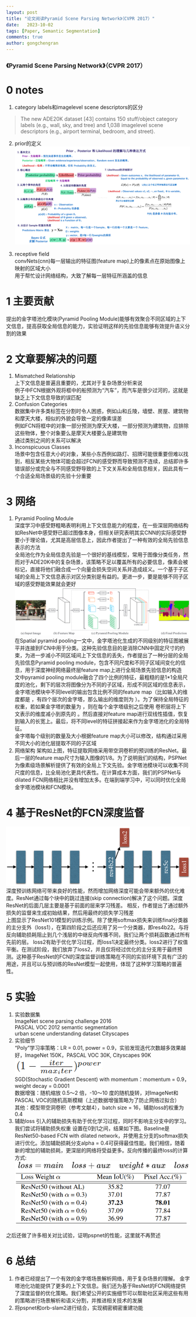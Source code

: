 ```yaml
---
layout: post
title: "论文阅读Pyramid Scene Parsing Network》（CVPR 2017）"
date:   2023-10-02
tags: [Paper, Semantic Segmentation]
comments: true
author: gongchengran
---
```


### 《Pyramid Scene Parsing Network》（CVPR 2017）  

# 0 notes
1. category labels和imagelevel scene descriptors的区分
>The new ADE20K dataset [43] contains 150 stuff/object category labels (e.g., wall, sky, and tree) and 1,038 imagelevel scene descriptors (e.g., airport terminal, bedroom, and street).  

2. prior的定义
![image-77](../images/psp/image-77.png)

3. receptive field  
convNets(cnn)每一层输出的特征图(feature map)上的像素点在原始图像上映射的区域大小  
用于帮忙设计网络结构，大致了解每一层特征所涵盖的信息   

# 1 主要贡献
提出的金字塔池化模块(Pyramid Pooling Module)能够有效聚合不同区域的上下文信息，提高获取全局信息的能力，实验证明这样的先验信息能够有效提升语义分割的效果  

# 2 文章要解决的问题
1. Mismatched Relationship  
上下文信息是普遍且重要的，尤其对于复杂场景分析来说  
例子中FCN根据外观将框中的船预测为“汽车”，而汽车是很少过河的，这就是缺乏上下文信息导致的误匹配  
2. Confusion Categories  
数据集中许多类标签在分割时令人困惑，例如山和丘陵，墙壁、房屋、建筑物和摩天大楼，相似的外貌会导致一定的像素误差   
例如FCN将框中的对象一部分预测为摩天大楼，一部分预测为建筑物，应排除这些物体，整个对象要么是摩天大楼要么是建筑物   
通过类别之间的关系可以解决  
3. Inconspicuous Classes  
场景中包含任意大小的对象，某些小东西例如路灯、招牌可能很重要但难以找到，相反某些大物体可能会超过FCN的感受野而导致预测不连续，总结即许多错误部分或完全与不同感受野导致的上下文关系和全局信息相关，因此具有一个合适全局场景级的先验十分重要   

# 3 网络
1. Pyramid Pooling Module  
深度学习中感受野粗略表明利用上下文信息能力的程度，在一些深层网络结构如ResNet中感受野已超过图像本身，但相关研究表明其实CNN的实际感受野要小于理论值，尤其是高层信息上，因此作者提出了一种有效的全局先验信息表示的方法    
全局池化作为全局信息先验是一个很好的基线模型，常用于图像分类任务，然而对于ADE20K中的复杂场景，该策略不足以覆盖所有的必要信息，像素会被标记，直接将他们融合成一个向量会损失空间关系并造成歧义。一个基于子区域的全局上下文信息表示对区分类别是有益的。更进一步，要是能够不同子区域的感受野能效果就会更好     
![image-78](../images/psp/image-78.png)  
在Spatial pyramid pooling一文中，金字塔池化生成的不同级别的特征图被展平并连接到FCN中用于分类。这种先验信息目的是消除CNN中固定尺寸的约束，为进一步减小不同区域间上下文信息的丢失，作者提出了一种分层的全局先验信息Pyramid pooling module，包含不同尺度和不同子区域间变化的信息，用于深度神经网络最终层feature map上进行全局场景先验信息的构造  
文中pyramid pooling module融合了四个比例的特征，最粗糙的是1*1全局尺度的池化，剩下的层次将图像分为不同的子区域，形成不同区域的信息表示，金字塔池模块中不同level的输出包含比例不同的feature map（比如输入的维度都是 ，有四个层次的金字塔，那么输出的维度则为 ）。为了保持全局特征的权重，若如果金字塔的数量为 ，则在每个金字塔级别之后使用 卷积层将上下文表示的维度减小到原先的 。然后直接对feature map进行双线性插值，恢复到输入的长宽上。最后，将不同level的特征拼接起来作为金字塔池化的全局特征。  
金字塔每个级别的数量及大小根据feature map大小可以修改，结构通过采用不同大小的池化层提取不同的子区域   
2. 网络架构
架构如上图，特征提取网络采用带空洞卷积的预训练的ResNet。最后一层的feature map尺寸为输入图像的1/8。为了说明我们的结构，PSPNet为像素级场景解析提供了有效的全局上下文先验。金字塔池模块可以收集不同尺度的信息，比全局池化更具代表性。在计算成本方面，我们的PSPNet与dilated FCN网络相比并没有增加太多。在端到端学习中，可以同时优化全局金字塔池模块和FCN模块。   

# 4 基于ResNet的FCN深度监督
![image-79](../images/psp/image-79.png)
深度预训练网络可带来良好的性能，然而增加网络深度可能会带来额外的优化难度。ResNet通过每个块中的跳过连接(skip connection)解决了这个问题。深度ResNet的后面几层主要是基于前面的层来学习残差。
相反，作者提出了通过额外损失的监督来生成初始结果，然后用最终的损失学习残差  
上图显示了ResNet101模型的训练示例。除了使用softmax损失来训练final分类器的主分支外（loss1），在第四阶段之后还应用了另一个分类器，即res4b22。与将反向辅助损耗阻止到几个浅层的中继反向传播不同，我们让两个损耗函数通过所有先前的层。 loss2有助于优化学习过程，而loss1决定最终分类。loss2进行了权值平衡。在测试阶段，我们放弃了loss2，并且仅将经过优化的主分支用于最终预测。这种基于ResNet的FCN的深度监督训练策略在不同的实验环境下具有广泛的用途，并且可以与预训练的ResNet模型一起使用，体现了这种学习策略的普遍性。   

# 5 实验
1. 实验数据集  
ImageNet scene parsing challenge 2016  
PASCAL VOC 2012 semantic segmentation  
urban scene understanding dataset Cityscapes  
2. 实验细节  
“Poly”学习率策略：LR = 0.01, power = 0.9，实验发现迭代次数越多效果越好，ImageNet 150K，PASCAL VOC 30K, Cityscapes 90K  
![image-80](../images/psp/image-80.png)   
SGD(Stochastic Gradient Descent) with momentum：momentum = 0.9， weight decay = 0.0001   
数据增强：随机缩放 0.5～2 倍，-10～10 度的随机旋转，对ImageNet和PASCAL VOC的随机高斯模糊（上述数据增强策略为了防止网络过拟合）  
其他：模型带空洞卷积（参考文献4），batch size = 16，辅助loss的权重为0.4   
3. 辅助loss
引入的辅助损失有助于优化学习过程，同时不影响主分支中的学习。我们尝试将辅助损失权重 设置在0到1之间，结果如下图。Baseline是ResNet50-based FCN with dilated network，并使用主分支的softmax损失进行优化。添加辅助损耗分支alpha = 0.4可获得最佳性能。我们相信，随着新的增加的辅助损耗，更深层的网络将受益更多。反向传播的最终loss的计算方式: 
![iamge-81](../images/psp/image-81.png)  
![image-82](../images/psp/image-82.png)   

之后还做了许多相关对比试验，证明pspnet的性能，这里就不再赘述   

# 6 总结
1. 作者已经提出了一个有效的金字塔场景解析网络，用于复杂场景的理解。 金字塔池化功能提供了更多的上下文信息。我们还为基于ResNet的FCN网络提供了深度监督的优化策略。我们希望公开的实施细节可以帮助社区采用这些有用的策略进行场景解析和语义分割，并推进相关技术的发展    
2. 将pspnet和orb-slam2进行结合，实现稠密稠密重建功能    

